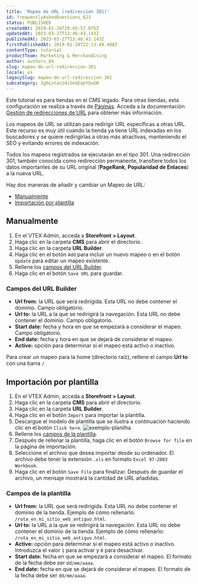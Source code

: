 ```yaml
---
title: 'Mapeo de URL (redirección 301)'
id: frequentlyAskedQuestions_623
status: PUBLISHED
createdAt: 2019-01-24T20:45:57.075Z
updatedAt: 2023-03-27T13:46:43.143Z
publishedAt: 2023-03-27T13:46:43.143Z
firstPublishedAt: 2019-01-24T22:13:49.408Z
contentType: tutorial
productTeam: Marketing & Merchandising
author: authors_84
slug: mapeo-de-url-redireccion-301
locale: es
legacySlug: mapeo-de-url-redireccion-301
subcategory: 2g6LxtasS4iSeGEqeYUuGW
---
```


<div class="alert alert-warning">
<p>Este tutorial es para tiendas en el CMS legado. Para otras tiendas, esta configuración se realiza a través de <a href="https://help.vtex.com/es/tutorial/paginas-visao-geral--5iBUUJbK5NqG6OxlDrGNzc" class="t-body mv5 lh-copy c-link active-c-link hover-c-link visited-c-link hover-c-link break-word">Páginas</a>. Acceda a la documentación <a href="https://help.vtex.com/es/tutorial/gerenciando-redirecionamentos-de-url--3UJuFrU8imSVWg134mkvJV" class="t-body mv5 lh-copy c-link active-c-link hover-c-link visited-c-link hover-c-link break-word">Gestión de redirecciones de URL</a> para obtener más información.</p>
</div>

Los mapeos de URL se utilizan para redirigir URL específicas a otras URL. Este recurso es muy útil cuando la tienda ya tiene URL indexadas en los buscadores y se quiere redirigirlas a otras más atractivas, manteniendo el SEO y evitando errores de indexación.

Todos los mapeos registrados se ejecutarán en el tipo 301. Una redirección 301, también conocida como redirección permanente, transfiere todos los datos importantes de su URL original (**PageRank**, **Popularidad de Enlaces**) a la nueva URL.

Hay dos maneras de añadir y cambiar un Mapeo de URL:

- [Manualmente](#manualmente)
- [Importación por plantilla](#importacion-por-plantilla)

## Manualmente

1. En el VTEX Admin, acceda a **Storefront > Layout**.
2. Haga clic en la carpeta **CMS** para abrir el directorio.
3. Haga clic en la carpeta **URL Builder**.
4. Haga clic en el botón `Add` para incluir un nuevo mapeo o en el botón `Update` para editar un mapeo existente.
5. Rellene los [campos del URL Builder](#campos-del-url-builder).
6. Haga clic en el botón `Save URL` para guardar.

### Campos del URL Builder

- **Url from:** la URL que será redirigida. Esta URL no debe contener el dominio. Campo obligatorio.
- **Url to:** la URL a la que se redirigirá la navegación. Esta URL no debe contener el dominio. Campo obligatorio.
- **Start date:** fecha y hora en que se empezará a considerar el mapeo. Campo obligatorio.
- **End date:** fecha y hora en que se dejará de considerar el mapeo.
- **Active:** opción para determinar si el mapeo está activo o inactivo.

<div class="alert alert-info"> 
  <p>Para crear un mapeo para la home (directorio raíz), rellene el campo <b>Url to</b> con una barra <code>/</code>.</p>
</div>

## Importación por plantilla

1. En el VTEX Admin, acceda a **Storefront > Layout**.
2. Haga clic en la carpeta **CMS** para abrir el directorio.
3. Haga clic en la carpeta **URL Builder**.
4. Haga clic en el botón `Import` para importar la plantilla.
5. Descargue el modelo de plantilla que se ilustra a continuación haciendo clic en el botón `Click here`.
![exemplo-planilha](https://images.contentful.com/alneenqid6w5/2Z63gJkADcR2gveT3lncQb/9bbd790becd99acb7b647537eb71c6a9/Screenshot_5.png)
6. Rellene los [campos de la plantilla](#campos-de-la-plantilla).
7. Después de rellenar la plantilla, haga clic en el botón `Browse for file` en la página de importación.
8. Seleccione el archivo que desea importar desde su ordenador. El archivo debe tener la extensión `.xls` en formato `Excel 97-2003 Workbook`.
9. Haga clic en el botón `Save File` para finalizar. Después de guardar el archivo, un mensaje mostrará la cantidad de URL añadidas.

### Campos de la plantilla

- **Url from:** la URL que será redirigida. Esta URL no debe contener el dominio de la tienda. Ejemplo de cómo rellenarlo: `/ruta_en_mi_sitio_web_antiguo.html`.
- **Url to:** la URL a la que se redirigirá la navegación. Esta URL no debe contener el dominio de la tienda. Ejemplo de cómo rellenarlo: `/ruta_en_mi_sitio_web_antiguo.html`.
- **Active:** opción para determinar si el mapeo está activo o inactivo. Introduzca el valor `1` para activar y `0` para desactivar.
- **Start date:** fecha en que se empezará a considerar el mapeo. El formato de la fecha debe ser `dd/mm/aaaa`.
- **End date:** fecha en que se dejará de considerar el mapeo. El formato de la fecha debe ser `dd/mm/aaaa`.
